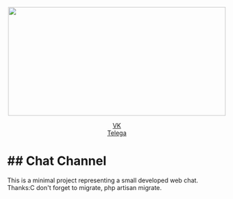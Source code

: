 <p align="center" ><a href="https://laravel.com" target="_blank"><img style="width: 500px; height: 250px;" src="https://i.pinimg.com/originals/a6/f5/79/a6f579a58f20c0853c83c3ddd6d88995.jpg" width="400"></a></p>

<p align="center">
<a href="https://vk.com/waall1642">VK</a><br>
<a href="https://t.me/WALL1642">Telega</a>
</p>
<h1>## Chat Channel</h1>
This is a minimal project representing a small developed web chat. Thanks:C
don't forget to migrate, php artisan migrate.

